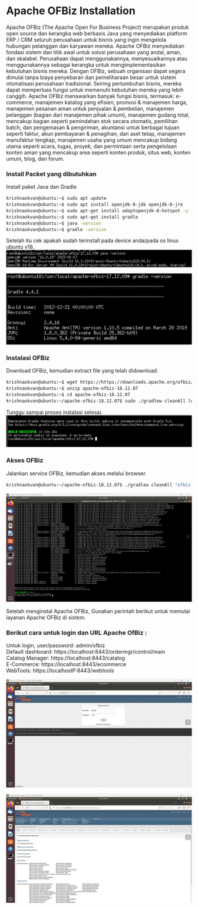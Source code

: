 # Apache OFBiz Installation
Apache OFBiz (The Apache Open For Business Project) merupakan produk open source dan kerangka web berbasis Java yang menyediakan platform ERP / CRM seluruh perusahaan untuk bisnis yang ingin mengelola hubungan pelanggan dan karyawan mereka. Apache OFBiz menyediakan fondasi sistem dan titik awal untuk solusi perusahaan yang andal, aman, dan skalabel. Perusahaan dapat menggunakannya, menyesuaikannya atau menggunakannya sebagai kerangka untuk mengimplementasikan kebutuhan bisnis mereka. Dengan OFBiz, sebuah organisasi dapat segera dimulai tanpa biaya penyebaran dan pemeliharaan besar untuk sistem otomatisasi perusahaan tradisional. Seiring pertumbuhan bisnis, mereka dapat memperluas fungsi untuk memenuhi kebutuhan mereka yang lebih canggih. Apache OFBiz menawarkan banyak fungsi bisnis, termasuk: e-commerce, manajemen katalog yang efisien, promosi & manajemen harga, manajemen pesanan aman untuk penjualan & pembelian, manajemen pelanggan (bagian dari manajemen pihak umum), manajemen gudang total, mencakup bagian seperti pemindahan stok secara otomatis, pemilihan batch, dan pengemasan & pengiriman, akuntansi untuk berbagai tujuan seperti faktur, akun pembayaran & penagihan, dan aset tetap, manajemen manufaktur lengkap, manajemen usaha yang umum mencakup bidang utama seperti acara, tugas, proyek, dan permintaan serta pengelolaan konten aman yang mencakup area seperti konten produk, situs web, konten umum, blog, dan forum.

### Install Packet yang dibutuhkan
Install paket Java dan Gradle
```bash
krishnaokvan@ubuntu:~$ sudo apt update
krishnaokvan@ubuntu:~$ sudo apt install openjdk-8-jdk openjdk-8-jre
krishnaokvan@ubuntu:~$ sudo apt-get install adoptopenjdk-8-hotspot -y
krishnaokvan@ubuntu:~$ sudo apt-get install gradle
krishnaokvan@ubuntu:~$ java -version
krishnaokvan@ubuntu:~$ gradle -version
```

Setelah itu cek apakah sudah terinstall pada device anda/pada os linux ubuntu v18.<br>
![1](gambar/java-version.jpg)<br>

![1](gambar/gradle-version.jpg)<br>

### Instalasi OFBiz
Download OFBiz, kemudian extract file yang telah didownload.
```bash
krishnaokvan@ubuntu:~$ wget https://https://downloads.apache.org/ofbiz/apache-ofbiz-18.12.07.zip
krishnaokvan@ubuntu:~$ unzip apache-ofbiz-18.12.07
krishnaokvan@ubuntu:~$ cd apache-ofbiz-18.12.07
krishnaokvan@ubuntu:~/apache-ofbiz-18.12.07$ sudo ./gradlew cleanAll loadAll
```

Tunggu sampai proses instalasi selesai.<br>
![2](gambar/4.jpg)<br>

### Akses OFBiz 
Jalankan service OFBiz, kemudian akses melalui browser. 
```bash
krishnaokvan@ubuntu:~/apache-ofbiz-18.12.07$ ./gradlew cleanAll "ofbiz --load-data readers=seed,seed-initial" loadAdminUserLogin -PuserLoginId=admin 
```
![1](gambar/steep4.jpg)<br>

Setelah menginstal Apache OFBiz, Gunakan perintah berikut untuk memulai layanan Apache OFBiz di sistem.

### Berikut cara untuk login dan URL Apache OfBiz :

Untuk login, user/password: admin/ofbiz<br>
Default dashboard: https://localhost:8443/ordermgr/control/main<br>
Catalog Manager: https://localhost:8443/catalog<br>
E-Commerce: https://localhost:8443/ecommerce<br>
WebTools: https://localhostP:8443/webtools<br>

![1](gambar/ofbiz.jpg)<br>

![1](gambar/ofbiz2.jpg)<br>
